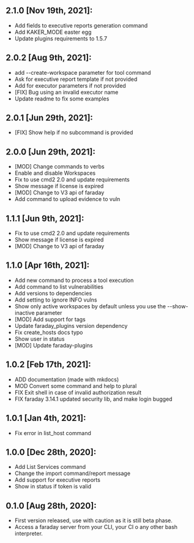 2.1.0 [Nov 19th, 2021]:
---
 * Add fields to executive reports generation command
 * Add KAKER_MODE easter egg
 * Update plugins requirements to 1.5.7

2.0.2 [Aug 9th, 2021]:
---
 * add --create-workspace parameter for tool command
 * Ask for executive report template if not provided
 * Add for executor parameters if not provided
 * [FIX] Bug using an invalid executor name
 * Update readme to fix some examples

2.0.1 [Jun 29th, 2021]:
---
 * [FIX] Show help if no subcommand is provided

2.0.0 [Jun 29th, 2021]:
---
 * [MOD] Change commands to verbs
 * Enable and disable Workspaces
 * Fix to use cmd2 2.0 and update requirements
 * Show message if license is expired
 * [MOD] Change to V3 api of faraday
 * Add command to upload evidence to vuln

1.1.1 [Jun 9th, 2021]:
---
 * Fix to use cmd2 2.0 and update requirements
 * Show message if license is expired
 * [MOD] Change to V3 api of faraday

1.1.0 [Apr 16th, 2021]:
---
 * Add new command to process a tool execution
 * Add command to list vulnerabilities
 * Add versions to dependencies
 * Add setting to ignore INFO vulns
 * Show only active workspaces by default unless you use the --show-inactive parameter
 * [MOD] Add support for tags
 * Update faraday_plugins version dependency
 * Fix create_hosts docs typo
 * Show user in status
 * [MOD] Update faraday-plugins

1.0.2 [Feb 17th, 2021]:
---
 * ADD documentation (made with mkdocs)
 * MOD Convert some command and help to plural
 * FIX Exit shell in case of invalid authorization result
 * FIX faraday 3.14.1 updated security lib, and make login bugged

1.0.1 [Jan 4th, 2021]:
---
 * Fix error in list_host command

1.0.0 [Dec 28th, 2020]:
---
 * Add List Services command
 * Change the import command/report message
 * Add support for executive reports
 * Show in status if token is valid

0.1.0 [Aug 28th, 2020]:
---
 * First version released, use with caution as it is still beta phase.
 * Access a faraday server from your CLI, your CI o any other bash interpreter.
